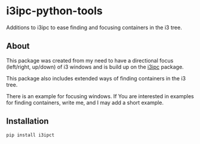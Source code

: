# i3ipc-python-tools

Additions to i3ipc to ease finding and focusing containers in the i3 tree.

## About

This package was created from my need to have a directional focus (left/right, up/down) of i3 windows and is build up on the [i3ipc](https://github.com/acrisci/i3ipc-python/) package.

This package also includes extended ways of finding containers in the i3 tree.

There is an example for focusing windows. If You are interested in examples for finding containers, write me, and I may add a short example.

## Installation

```
pip install i3ipct
```
